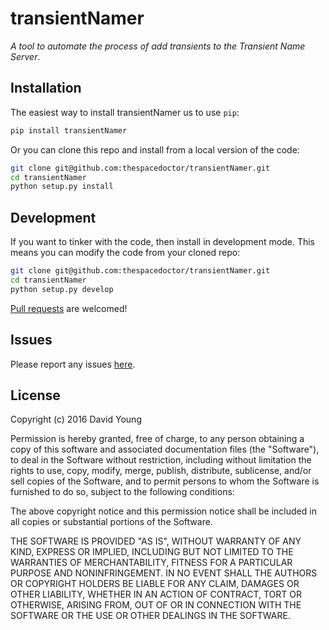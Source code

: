 # transientNamer

*A tool to automate the process of add transients to the Transient Name Server*.

## Installation

The easiest way to install transientNamer us to use `pip`:

```bash
pip install transientNamer
```

Or you can clone this repo and install from a local version of the code:

```bash
git clone git@github.com:thespacedoctor/transientNamer.git
cd transientNamer
python setup.py install
```

## Development

If you want to tinker with the code, then install in development mode. This means you can modify the code from your cloned repo:

```bash
git clone git@github.com:thespacedoctor/transientNamer.git
cd transientNamer
python setup.py develop
```

[Pull requests](https://github.com/thespacedoctor/transientNamer/pulls) are welcomed!

## Issues

Please report any issues [here](https://github.com/thespacedoctor/transientNamer/issues).

## License

Copyright (c) 2016 David Young

Permission is hereby granted, free of charge, to any person obtaining a copy of this software and associated documentation files (the "Software"), to deal in the Software without restriction, including without limitation the rights to use, copy, modify, merge, publish, distribute, sublicense, and/or sell copies of the Software, and to permit persons to whom the Software is furnished to do so, subject to the following conditions:

The above copyright notice and this permission notice shall be included in all copies or substantial portions of the Software.

THE SOFTWARE IS PROVIDED "AS IS", WITHOUT WARRANTY OF ANY KIND, EXPRESS OR IMPLIED, INCLUDING BUT NOT LIMITED TO THE WARRANTIES OF MERCHANTABILITY, FITNESS FOR A PARTICULAR PURPOSE AND NONINFRINGEMENT. IN NO EVENT SHALL THE AUTHORS OR COPYRIGHT HOLDERS BE LIABLE FOR ANY CLAIM, DAMAGES OR OTHER LIABILITY, WHETHER IN AN ACTION OF CONTRACT, TORT OR OTHERWISE, ARISING FROM, OUT OF OR IN CONNECTION WITH THE SOFTWARE OR THE USE OR OTHER DEALINGS IN THE SOFTWARE.





